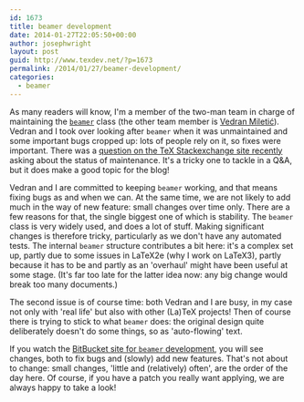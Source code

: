 ```yaml
---
id: 1673
title: beamer development
date: 2014-01-27T22:05:50+00:00
author: josephwright
layout: post
guid: http://www.texdev.net/?p=1673
permalink: /2014/01/27/beamer-development/
categories:
  - beamer
---
```

As many readers will know, I'm a member of the two-man team in charge of maintaining the [`beamer`](https://ctan.org/pkg/beamer) class (the other team member is [Vedran Miletić](https://bitbucket.org/rivanvx)). Vedran and I took over looking after `beamer` when it was unmaintained and some important bugs cropped up: lots of people rely on it, so fixes were important. There was a [question on the TeX Stackexchange site recently](https://tex.stackexchange.com/q/155923/73) asking about the status of maintenance. It's a tricky one to tackle in a Q&amp;A, but it does make a good topic for the blog!

Vedran and I are committed to keeping `beamer` working, and that means fixing bugs as and when we can. At the same time, we are not likely to add much in the way of new feature: small changes over time only. There are a few reasons for that, the single biggest one of which is stability. The `beamer` class is very widely used, and does a lot of stuff. Making significant changes is therefore tricky, particularly as we don't have any automated tests. The internal `beamer` structure contributes a bit here: it's a complex set up, partly due to some issues in LaTeX2e (why I work on LaTeX3), partly because it has to be and partly as an 'overhaul' might have been useful at some stage. (It's far too late for the latter idea now: any big change would break too many documents.)

The second issue is of course time: both Vedran and I are busy, in my case not only with 'real life' but also with other (La)TeX projects! Then of course there is trying to stick to what `beamer` does: the original design quite deliberately doesn't do some things, so as 'auto-flowing' text.

If you watch the [BitBucket site for `beamer` development,](https://bitbucket.org/rivanvx/beamer/wiki/Home) you will see changes, both to fix bugs and (slowly) add new features. That's not about to change: small changes, 'little and (relatively) often', are the order of the day here. Of course, if you have a patch you really want applying, we are always happy to take a look!
